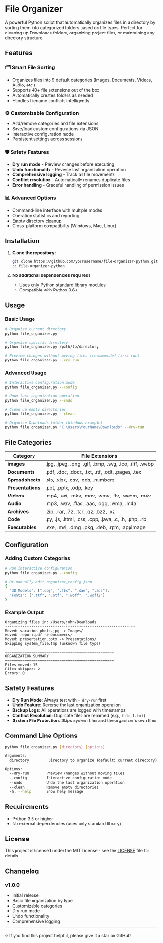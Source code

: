 # File Organizer

A powerful Python script that automatically organizes files in a directory by sorting them into categorized folders based on file types. Perfect for cleaning up Downloads folders, organizing project files, or maintaining any directory structure.

## Features

### 🗂️ Smart File Sorting
- Organizes files into 9 default categories (Images, Documents, Videos, Audio, etc.)
- Supports 40+ file extensions out of the box
- Automatically creates folders as needed
- Handles filename conflicts intelligently

### ⚙️ Customizable Configuration
- Add/remove categories and file extensions
- Save/load custom configurations via JSON
- Interactive configuration mode
- Persistent settings across sessions

### 🛡️ Safety Features
- **Dry run mode** - Preview changes before executing
- **Undo functionality** - Reverse last organization operation
- **Comprehensive logging** - Track all file movements
- **Conflict resolution** - Automatically renames duplicate files
- **Error handling** - Graceful handling of permission issues

### 📊 Advanced Options
- Command-line interface with multiple modes
- Operation statistics and reporting
- Empty directory cleanup
- Cross-platform compatibility (Windows, Mac, Linux)

## Installation

1. **Clone the repository:**
   ```bash
   git clone https://github.com/yourusername/file-organizer-python.git
   cd file-organizer-python
   ```

2. **No additional dependencies required!** 
   - Uses only Python standard library modules
   - Compatible with Python 3.6+

## Usage

### Basic Usage

```bash
# Organize current directory
python file_organizer.py

# Organize specific directory
python file_organizer.py /path/to/directory

# Preview changes without moving files (recommended first run)
python file_organizer.py --dry-run
```

### Advanced Usage

```bash
# Interactive configuration mode
python file_organizer.py --config

# Undo last organization operation
python file_organizer.py --undo

# Clean up empty directories
python file_organizer.py --clean

# Organize Downloads folder (Windows example)
python file_organizer.py "C:\Users\YourName\Downloads" --dry-run
```

## File Categories

| Category | File Extensions |
|----------|----------------|
| **Images** | .jpg, .jpeg, .png, .gif, .bmp, .svg, .ico, .tiff, .webp |
| **Documents** | .pdf, .doc, .docx, .txt, .rtf, .odt, .pages, .tex |
| **Spreadsheets** | .xls, .xlsx, .csv, .ods, .numbers |
| **Presentations** | .ppt, .pptx, .odp, .key |
| **Videos** | .mp4, .avi, .mkv, .mov, .wmv, .flv, .webm, .m4v |
| **Audio** | .mp3, .wav, .flac, .aac, .ogg, .wma, .m4a |
| **Archives** | .zip, .rar, .7z, .tar, .gz, .bz2, .xz |
| **Code** | .py, .js, .html, .css, .cpp, .java, .c, .h, .php, .rb |
| **Executables** | .exe, .msi, .dmg, .pkg, .deb, .rpm, .appimage |

## Configuration

### Adding Custom Categories

```bash
# Run interactive configuration
python file_organizer.py --config

# Or manually edit organizer_config.json
{
  "3D Models": [".obj", ".fbx", ".dae", ".3ds"],
  "Fonts": [".ttf", ".otf", ".woff", ".woff2"]
}
```

### Example Output

```
Organizing files in: /Users/john/Downloads
------------------------------------------------------------
Moved: vacation_photo.jpg -> Images/
Moved: report.pdf -> Documents/
Moved: presentation.pptx -> Presentations/
Skipping system_file.tmp (unknown file type)

==================================================
ORGANIZATION SUMMARY
==================================================
Files moved: 15
Files skipped: 2
Errors: 0
```

## Safety Features

- **Dry Run Mode**: Always test with `--dry-run` first
- **Undo Feature**: Reverse the last organization operation
- **Backup Logs**: All operations are logged with timestamps
- **Conflict Resolution**: Duplicate files are renamed (e.g., `file_1.txt`)
- **System File Protection**: Skips system files and the organizer's own files

## Command Line Options

```bash
python file_organizer.py [directory] [options]

Arguments:
  directory         Directory to organize (default: current directory)

Options:
  --dry-run        Preview changes without moving files
  --config         Interactive configuration mode
  --undo           Undo the last organization operation
  --clean          Remove empty directories
  -h, --help       Show help message
```

## Requirements

- Python 3.6 or higher
- No external dependencies (uses only standard library)

## License

This project is licensed under the MIT License - see the [LICENSE](LICENSE) file for details.

## Changelog

### v1.0.0
- Initial release
- Basic file organization by type
- Customizable categories
- Dry run mode
- Undo functionality
- Comprehensive logging

---

⭐ If you find this project helpful, please give it a star on GitHub!
